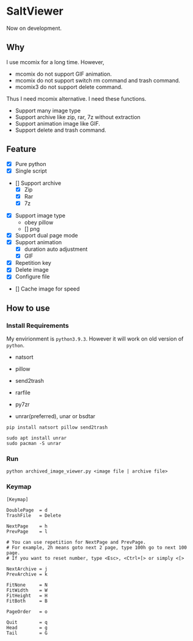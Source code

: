 SaltViewer
===============

Now on development.

Why
-------------

I use mcomix for a long time. However,

- mcomix do not support GIF animation.
- mcomix do not support switch rm command and trash command.
- mcomix3 do not support delete command.

Thus I need mcomix alternative.
I need these functions.

- Support many image type
- Support archive like zip, rar, 7z without extraction
- Support animation image like GIF.
- Support delete and trash command.


Feature
------------

- [x] Pure python
- [x] Single script
- [] Support archive
	- [x] Zip
	- [x] Rar
	- [x] 7z
- [x] Support image type
    - obey pillow
	- [] png
- [x] Support dual page mode
- [x] Support animation
	- [x] duration auto adjustment
	- [x] GIF
- [x] Repetition key
- [x] Delete image
- [x] Configure file
- [] Cache image for speed

How to use
-----------

### Install Requirements

My envirionment is `python3.9.3`. However it will work on old version of `python`.

- natsort
- pillow
- send2trash
- rarfile
- py7zr

- unrar(preferred), unar or bsdtar

```
pip install natsort pillow send2trash
```

```
sudo apt install unrar
sudo pacman -S unrar
```

### Run

```
python archived_image_viewer.py <image file | archive file>
```

### Keymap


```
[Keymap]

DoublePage  = d
TrashFile   = Delete

NextPage    = h
PrevPage    = l

# You can use repetition for NextPage and PrevPage.
# For example, 2h means goto next 2 page, type 100h go to next 100 page.
# If you want to reset number, type <Esc>, <Ctrl+[> or simply <[>

NextArchive = j
PrevArchive = k

FitNone     = N
FitWidth    = W
FitHeight   = H
FitBoth     = B

PageOrder   = o

Quit        = q
Head        = g
Tail        = G
```
